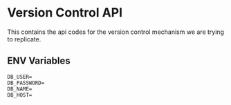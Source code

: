 # Version Control API
This contains the api codes for the version control mechanism we are trying to replicate.

## ENV Variables
```
DB_USER=
DB_PASSWORD=
DB_NAME=
DB_HOST=
```